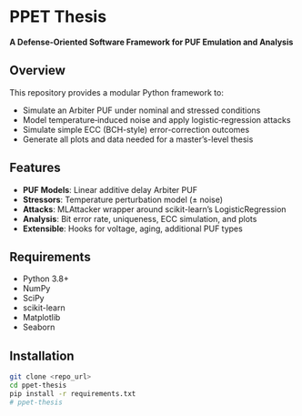 # PPET Thesis

**A Defense-Oriented Software Framework for PUF Emulation and Analysis**

## Overview
This repository provides a modular Python framework to:
- Simulate an Arbiter PUF under nominal and stressed conditions  
- Model temperature‐induced noise and apply logistic‐regression attacks  
- Simulate simple ECC (BCH-style) error-correction outcomes  
- Generate all plots and data needed for a master’s-level thesis

## Features
- **PUF Models**: Linear additive delay Arbiter PUF  
- **Stressors**: Temperature perturbation model (± noise)  
- **Attacks**: MLAttacker wrapper around scikit-learn’s LogisticRegression  
- **Analysis**: Bit error rate, uniqueness, ECC simulation, and plots  
- **Extensible**: Hooks for voltage, aging, additional PUF types

## Requirements
- Python 3.8+  
- NumPy  
- SciPy  
- scikit-learn  
- Matplotlib  
- Seaborn  

## Installation
```bash
git clone <repo_url>
cd ppet-thesis
pip install -r requirements.txt
# ppet-thesis
